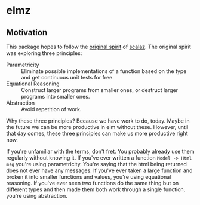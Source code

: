 # elmz

## Motivation

This package hopes to follow the [original spirit][original spirit] of [scalaz][scalaz].
The original spirit was exploring three principles:

<dl>
  <dt>Parametricity</dt>
  <dd>Eliminate possible implementations of a function based on the type and get continuous unit tests for free.</dd>

  <dt>Equational Reasoning</dt>
  <dd>Construct larger programs from smaller ones, or destruct larger programs into smaller ones.</dd>

  <dt>Abstraction</dt>
  <dd>Avoid repetition of work.</dd>
</dl>

Why these three principles? Because we have work to do, today.
Maybe in the future we can be more productive in elm without these.
However, until that day comes, these three principles can make us more productive right now.

If you're unfamiliar with the terms, don't fret. You probably already use them regularly without knowing it. If you've ever written a function `Model -> Html msg` you're using parametricity. You're saying that the html being returned does not ever have any messages. If you've ever taken a large function and broken it into smaller functions and values, you're using equational reasoning. If you've ever seen two functions do the same thing but on different types and then made them both work through a single function, you're using abstraction.

[original spirit]: https://youtu.be/uZd-MvN1n4E?t=3m13s
[scalaz]: https://github.com/scalaz/scalaz
